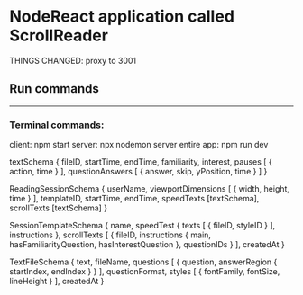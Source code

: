# NodeReact application called ScrollReader


THINGS CHANGED:
proxy to 3001

## Run commands
----------------------------------
### Terminal commands:
client: npm start
server: npx nodemon server
entire app: npm run dev

textSchema {
  fileID,
  startTime,
  endTime,
  familiarity,
  interest,
  pauses [
    {
      action,
      time
    }
  ],
  questionAnswers [
    {
      answer,
      skip,
      yPosition,
      time
    }
  ]
}

ReadingSessionSchema {
  userName,
  viewportDimensions [
    {
      width,
      height,
      time
    }
  ],
  templateID,
  startTime,
  endTime,
  speedTexts [textSchema],
  scrollTexts [textSchema]
}

SessionTemplateSchema {
  name,
  speedTest {
    texts [
      {
        fileID,
        styleID
      }
    ],
    instructions
  },
  scrollTexts [
    {
      fileID,
      instructions {
        main,
        hasFamiliarityQuestion,
        hasInterestQuestion
      },
      questionIDs
    }
  ],
  createdAt
}

TextFileSchema {
  text,
  fileName,
  questions [
    {
      question,
      answerRegion {
        startIndex,
        endIndex
      }
    }
  ],
  questionFormat,
  styles [
    {
      fontFamily,
      fontSize,
      lineHeight
    }
  ],
  createdAt
}